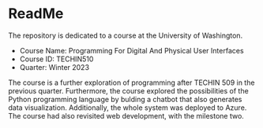 # ReadMe
The repository is dedicated to a course at the University of Washington.
* Course Name: Programming For Digital And Physical User Interfaces
* Course ID: TECHIN510
* Quarter: Winter 2023

The course is a further exploration of programming after TECHIN 509 in the previous quarter. Furthermore, the course explored the possibilities of the Python programming language by bulding a chatbot that also generates data visualization. Additionally, the whole system was deployed to Azure. The course had also revisited web development, with the milestone two.
